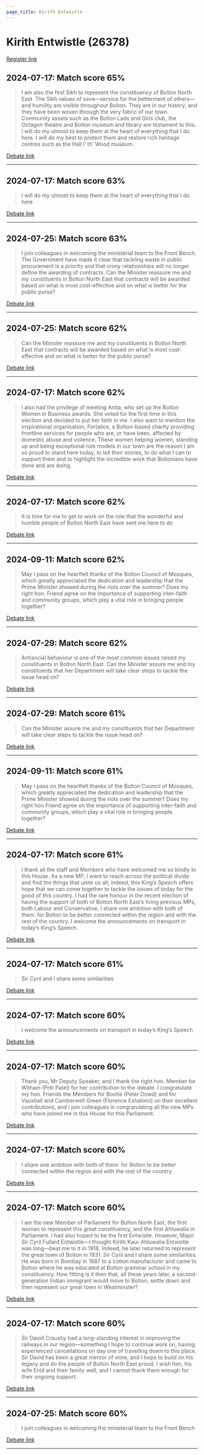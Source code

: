 ```yaml
---
page_title: Kirith Entwistle
---
```


# Kirith Entwistle  (26378)

[Register link](https://www.theyworkforyou.com/mp/26378/register)



## 2024-07-17: Match score 65%

>I am also the first Sikh to represent the constituency of Bolton North East. The Sikh values of seva—service for the betterment of others—and humility are visible throughout Bolton. They are in our history, and they have been woven through the very fabric of our town. Community assets such as the Bolton Lads and Girls club, the Octagon theatre and Bolton museum and library are testament to this. I will do my utmost to keep them at the heart of everything that I do here. I will do my best to protect them and restore rich heritage centres such as the Hall i’ th’ Wood museum.

[Debate link](https://www.theyworkforyou.com/debates/?id=2024-07-17d.82.1) 

---



## 2024-07-17: Match score 63%

>I will do my utmost to keep them at the heart of everything that I do here

[Debate link](https://www.theyworkforyou.com/debates/?id=2024-07-17d.82.1) 

---



## 2024-07-25: Match score 63%

>I join colleagues in welcoming the ministerial team to the Front Bench. The Government have made it clear that tackling waste in public procurement is a priority and that crony relationships will no longer define the awarding of contracts. Can the Minister reassure me and my constituents in Bolton North East that contracts will be awarded based on what is most cost-effective and on what is better for the public purse?

[Debate link](https://www.theyworkforyou.com/debates/?id=2024-07-25e.798.0) 

---



## 2024-07-25: Match score 62%

>Can the Minister reassure me and my constituents in Bolton North East that contracts will be awarded based on what is most cost-effective and on what is better for the public purse?

[Debate link](https://www.theyworkforyou.com/debates/?id=2024-07-25e.798.0) 

---



## 2024-07-17: Match score 62%

>I also had the privilege of meeting Anita, who set up the Bolton Women in Business awards. She voted for the first time in this election and decided to put her faith in me. I also want to mention the inspirational organisation, Fortalice, a Bolton-based charity providing frontline services for people who are, or have been, affected by domestic abuse and violence. These women helping women, standing up and being exceptional role models in our town are the reason I am so proud to stand here today, to tell their stories, to do what I can to support them and to highlight the incredible work that Boltonians have done and are doing.

[Debate link](https://www.theyworkforyou.com/debates/?id=2024-07-17d.82.1) 

---



## 2024-07-17: Match score 62%

>It is time for me to get to work on the role that the wonderful and humble people of Bolton North East have sent me here to do

[Debate link](https://www.theyworkforyou.com/debates/?id=2024-07-17d.82.1) 

---



## 2024-09-11: Match score 62%

>May I pass on the heartfelt thanks of the Bolton Council of Mosques, which greatly appreciated the dedication and leadership that the Prime Minister showed during the riots over the summer? Does my right hon. Friend agree on the importance of supporting inter-faith and community groups, which play a vital role in bringing people together?

[Debate link](https://www.theyworkforyou.com/debates/?id=2024-09-11b.825.6) 

---



## 2024-07-29: Match score 62%

>Antisocial behaviour is one of the most common issues raised my constituents in Bolton North East. Can the Minister assure me and my constituents that her Department will take clear steps to tackle the issue head on?

[Debate link](https://www.theyworkforyou.com/debates/?id=2024-07-29c.1022.7) 

---



## 2024-07-29: Match score 61%

>Can the Minister assure me and my constituents that her Department will take clear steps to tackle the issue head on?

[Debate link](https://www.theyworkforyou.com/debates/?id=2024-07-29c.1022.7) 

---



## 2024-09-11: Match score 61%

>May I pass on the heartfelt thanks of the Bolton Council of Mosques, which greatly appreciated the dedication and leadership that the Prime Minister showed during the riots over the summer? Does my right hon Friend agree on the importance of supporting inter-faith and community groups, which play a vital role in bringing people together?

[Debate link](https://www.theyworkforyou.com/debates/?id=2024-09-11b.825.6) 

---



## 2024-07-17: Match score 61%

>I thank all the staff and Members who have welcomed me so kindly to this House. As a new MP, I want to reach across the political divide and find the things that unite us all; indeed, this King’s Speech offers hope that we can come together to tackle the issues of today for the good of this country. I had the rare honour in the recent election of having the support of both of Bolton North East’s living previous MPs, both Labour and Conservative. I share one ambition with both of them: for Bolton to be better connected within the region and with the rest of the country. I welcome the announcements on transport in today’s King’s Speech.

[Debate link](https://www.theyworkforyou.com/debates/?id=2024-07-17d.82.1) 

---



## 2024-07-17: Match score 61%

>Sir Cyril and I share some similarities

[Debate link](https://www.theyworkforyou.com/debates/?id=2024-07-17d.82.1) 

---



## 2024-07-17: Match score 60%

>I welcome the announcements on transport in today’s King’s Speech

[Debate link](https://www.theyworkforyou.com/debates/?id=2024-07-17d.82.1) 

---



## 2024-07-17: Match score 60%

>Thank you, Mr Deputy Speaker, and I thank the right hon. Member for Witham (Priti Patel) for her contribution to the debate. I congratulate my hon. Friends the Members for Bootle (Peter Dowd) and for Vauxhall and Camberwell Green (Florence Eshalomi) on their excellent contributions, and I join colleagues in congratulating all the new MPs who have joined me in this House for this Parliament.

[Debate link](https://www.theyworkforyou.com/debates/?id=2024-07-17d.82.1) 

---



## 2024-07-17: Match score 60%

>I share one ambition with both of them: for Bolton to be better connected within the region and with the rest of the country

[Debate link](https://www.theyworkforyou.com/debates/?id=2024-07-17d.82.1) 

---



## 2024-07-17: Match score 60%

>I am the new Member of Parliament for Bolton North East, the first woman to represent this great constituency, and the first Ahluwalia in Parliament. I had also hoped to be the first Entwistle. However, Major Sir Cyril Fullard Entwistle—I thought Kirith Kaur Ahluwalia Entwistle was long—beat me to it in 1918. Indeed, he later returned to represent the great town of Bolton in 1931. Sir Cyril and I share some similarities. He was born in Bombay in 1887 to a cotton manufacturer and came to Bolton where he was educated at Bolton grammar school in my constituency. How fitting is it then that, all these years later, a second-generation Indian immigrant would move to Bolton, settle down and then represent our great town in Westminster?

[Debate link](https://www.theyworkforyou.com/debates/?id=2024-07-17d.82.1) 

---



## 2024-07-17: Match score 60%

>Sir David Crausby had a long-standing interest in improving the railways in our region—something I hope to continue work on, having experienced cancellations on day one of travelling down to this place. Sir David  has been a great mentor of mine, and I hope to build on his legacy and do the people of Bolton North East proud. I wish him, his wife Enid and their family well, and I cannot thank them enough for their ongoing support.

[Debate link](https://www.theyworkforyou.com/debates/?id=2024-07-17d.82.1) 

---



## 2024-07-25: Match score 60%

>I join colleagues in welcoming the ministerial team to the Front Bench

[Debate link](https://www.theyworkforyou.com/debates/?id=2024-07-25e.798.0) 

---

